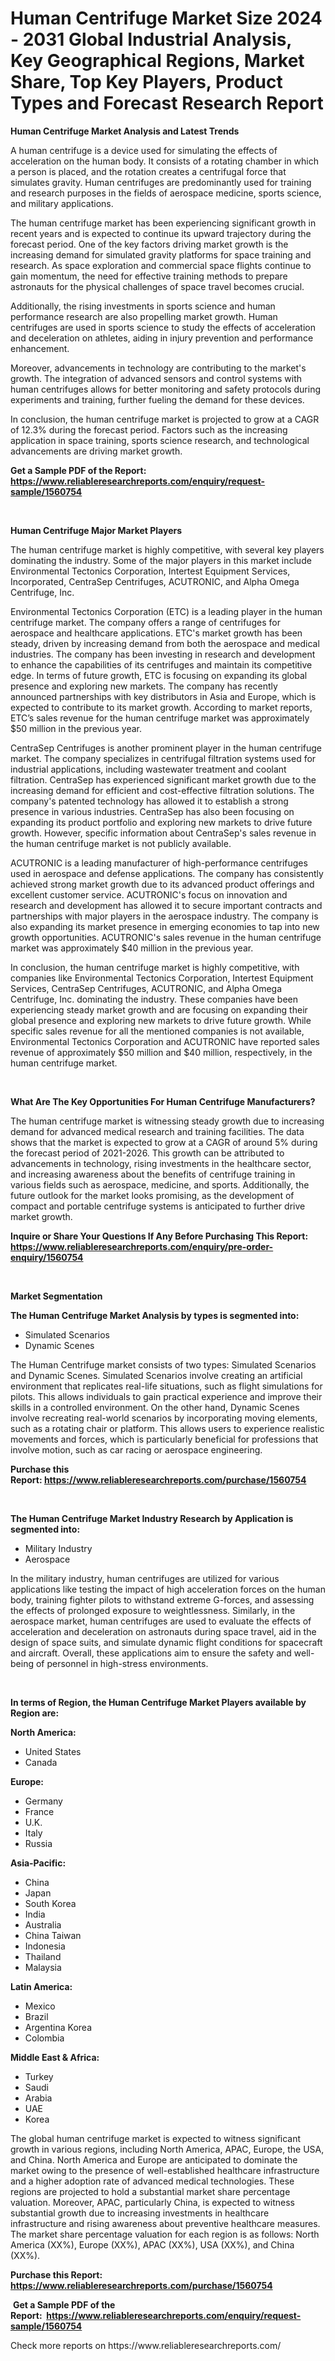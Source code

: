 <p><h1>Human Centrifuge Market Size 2024 - 2031 Global Industrial Analysis, Key Geographical Regions, Market Share, Top Key Players, Product Types and Forecast Research Report</h1></p><p><strong>Human Centrifuge Market Analysis and Latest Trends</strong></p>
<p><p>A human centrifuge is a device used for simulating the effects of acceleration on the human body. It consists of a rotating chamber in which a person is placed, and the rotation creates a centrifugal force that simulates gravity. Human centrifuges are predominantly used for training and research purposes in the fields of aerospace medicine, sports science, and military applications.</p><p>The human centrifuge market has been experiencing significant growth in recent years and is expected to continue its upward trajectory during the forecast period. One of the key factors driving market growth is the increasing demand for simulated gravity platforms for space training and research. As space exploration and commercial space flights continue to gain momentum, the need for effective training methods to prepare astronauts for the physical challenges of space travel becomes crucial.</p><p>Additionally, the rising investments in sports science and human performance research are also propelling market growth. Human centrifuges are used in sports science to study the effects of acceleration and deceleration on athletes, aiding in injury prevention and performance enhancement.</p><p>Moreover, advancements in technology are contributing to the market's growth. The integration of advanced sensors and control systems with human centrifuges allows for better monitoring and safety protocols during experiments and training, further fueling the demand for these devices.</p><p>In conclusion, the human centrifuge market is projected to grow at a CAGR of 12.3% during the forecast period. Factors such as the increasing application in space training, sports science research, and technological advancements are driving market growth.</p></p>
<p><strong>Get a Sample PDF of the Report:&nbsp; <a href="https://www.reliableresearchreports.com/enquiry/request-sample/1560754">https://www.reliableresearchreports.com/enquiry/request-sample/1560754</a></strong></p>
<p>&nbsp;</p>
<p><strong>Human Centrifuge Major Market Players</strong></p>
<p><p>The human centrifuge market is highly competitive, with several key players dominating the industry. Some of the major players in this market include Environmental Tectonics Corporation, Intertest Equipment Services, Incorporated, CentraSep Centrifuges, ACUTRONIC, and Alpha Omega Centrifuge, Inc.</p><p>Environmental Tectonics Corporation (ETC) is a leading player in the human centrifuge market. The company offers a range of centrifuges for aerospace and healthcare applications. ETC's market growth has been steady, driven by increasing demand from both the aerospace and medical industries. The company has been investing in research and development to enhance the capabilities of its centrifuges and maintain its competitive edge. In terms of future growth, ETC is focusing on expanding its global presence and exploring new markets. The company has recently announced partnerships with key distributors in Asia and Europe, which is expected to contribute to its market growth. According to market reports, ETC’s sales revenue for the human centrifuge market was approximately $50 million in the previous year.</p><p>CentraSep Centrifuges is another prominent player in the human centrifuge market. The company specializes in centrifugal filtration systems used for industrial applications, including wastewater treatment and coolant filtration. CentraSep has experienced significant market growth due to the increasing demand for efficient and cost-effective filtration solutions. The company's patented technology has allowed it to establish a strong presence in various industries. CentraSep has also been focusing on expanding its product portfolio and exploring new markets to drive future growth. However, specific information about CentraSep's sales revenue in the human centrifuge market is not publicly available.</p><p>ACUTRONIC is a leading manufacturer of high-performance centrifuges used in aerospace and defense applications. The company has consistently achieved strong market growth due to its advanced product offerings and excellent customer service. ACUTRONIC's focus on innovation and research and development has allowed it to secure important contracts and partnerships with major players in the aerospace industry. The company is also expanding its market presence in emerging economies to tap into new growth opportunities. ACUTRONIC's sales revenue in the human centrifuge market was approximately $40 million in the previous year.</p><p>In conclusion, the human centrifuge market is highly competitive, with companies like Environmental Tectonics Corporation, Intertest Equipment Services, CentraSep Centrifuges, ACUTRONIC, and Alpha Omega Centrifuge, Inc. dominating the industry. These companies have been experiencing steady market growth and are focusing on expanding their global presence and exploring new markets to drive future growth. While specific sales revenue for all the mentioned companies is not available, Environmental Tectonics Corporation and ACUTRONIC have reported sales revenue of approximately $50 million and $40 million, respectively, in the human centrifuge market.</p></p>
<p>&nbsp;</p>
<p><strong>What Are The Key Opportunities For Human Centrifuge Manufacturers?</strong></p>
<p><p>The human centrifuge market is witnessing steady growth due to increasing demand for advanced medical research and training facilities. The data shows that the market is expected to grow at a CAGR of around 5% during the forecast period of 2021-2026. This growth can be attributed to advancements in technology, rising investments in the healthcare sector, and increasing awareness about the benefits of centrifuge training in various fields such as aerospace, medicine, and sports. Additionally, the future outlook for the market looks promising, as the development of compact and portable centrifuge systems is anticipated to further drive market growth.</p></p>
<p><strong>Inquire or Share Your Questions If Any Before Purchasing This Report: <a href="https://www.reliableresearchreports.com/enquiry/pre-order-enquiry/1560754">https://www.reliableresearchreports.com/enquiry/pre-order-enquiry/1560754</a></strong></p>
<p>&nbsp;</p>
<p><strong>Market Segmentation</strong></p>
<p><strong>The Human Centrifuge Market Analysis by types is segmented into:</strong></p>
<p><ul><li>Simulated Scenarios</li><li>Dynamic Scenes</li></ul></p>
<p><p>The Human Centrifuge market consists of two types: Simulated Scenarios and Dynamic Scenes. Simulated Scenarios involve creating an artificial environment that replicates real-life situations, such as flight simulations for pilots. This allows individuals to gain practical experience and improve their skills in a controlled environment. On the other hand, Dynamic Scenes involve recreating real-world scenarios by incorporating moving elements, such as a rotating chair or platform. This allows users to experience realistic movements and forces, which is particularly beneficial for professions that involve motion, such as car racing or aerospace engineering.</p></p>
<p><strong>Purchase this Report:&nbsp;<a href="https://www.reliableresearchreports.com/purchase/1560754">https://www.reliableresearchreports.com/purchase/1560754</a></strong></p>
<p>&nbsp;</p>
<p><strong>The Human Centrifuge Market Industry Research by Application is segmented into:</strong></p>
<p><ul><li>Military Industry</li><li>Aerospace</li></ul></p>
<p><p>In the military industry, human centrifuges are utilized for various applications like testing the impact of high acceleration forces on the human body, training fighter pilots to withstand extreme G-forces, and assessing the effects of prolonged exposure to weightlessness. Similarly, in the aerospace market, human centrifuges are used to evaluate the effects of acceleration and deceleration on astronauts during space travel, aid in the design of space suits, and simulate dynamic flight conditions for spacecraft and aircraft. Overall, these applications aim to ensure the safety and well-being of personnel in high-stress environments.</p></p>
<p>&nbsp;</p>
<p><strong>In terms of Region, the Human Centrifuge Market Players available by Region are:</strong></p>
<p>
    <p> <strong> North America: </strong>
        <ul>
            <li>United States</li>
            <li>Canada</li>
        </ul>
        </p> 
    <p> <strong> Europe: </strong>
        <ul>
            <li>Germany</li>
            <li>France</li>
            <li>U.K.</li>
            <li>Italy</li>
            <li>Russia</li>
        </ul>
        </p> 
    <p> <strong> Asia-Pacific: </strong>
        <ul>
            <li>China</li>
            <li>Japan</li>
            <li>South Korea</li>
            <li>India</li>
            <li>Australia</li>
            <li>China Taiwan</li>
            <li>Indonesia</li>
            <li>Thailand</li>
            <li>Malaysia</li>
        </ul>
        </p> 
    <p> <strong> Latin America: </strong>
        <ul>
            <li>Mexico</li>
            <li>Brazil</li>
            <li>Argentina Korea</li>
            <li>Colombia</li>
        </ul>
        </p> 
    <p> <strong> Middle East & Africa: </strong>
        <ul>
            <li>Turkey</li>
            <li>Saudi</li>
            <li>Arabia</li>
            <li>UAE</li>
            <li>Korea</li>
        </ul>
    </p>
    </p>
<p><p>The global human centrifuge market is expected to witness significant growth in various regions, including North America, APAC, Europe, the USA, and China. North America and Europe are anticipated to dominate the market owing to the presence of well-established healthcare infrastructure and a higher adoption rate of advanced medical technologies. These regions are projected to hold a substantial market share percentage valuation. Moreover, APAC, particularly China, is expected to witness substantial growth due to increasing investments in healthcare infrastructure and rising awareness about preventive healthcare measures. The market share percentage valuation for each region is as follows: North America (XX%), Europe (XX%), APAC (XX%), USA (XX%), and China (XX%).</p></p>
<p><strong>Purchase this Report: <a href="https://www.reliableresearchreports.com/purchase/1560754">https://www.reliableresearchreports.com/purchase/1560754</a></strong></p>
<p>&nbsp;<strong>Get a Sample PDF of the Report:&nbsp;&nbsp;<a href="https://www.reliableresearchreports.com/enquiry/request-sample/1560754">https://www.reliableresearchreports.com/enquiry/request-sample/1560754</a></strong></p>
<p><strong></strong></p>
<p>Check more reports on https://www.reliableresearchreports.com/</p>